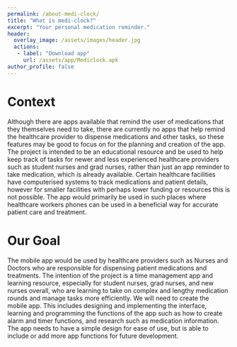```yaml
---
permalink: /about-medi-clock/
title: "What is medi-clock?"
excerpt: "Your personal medication reminder."
header:
  overlay_image: /assets/images/header.jpg
  actions:
   - label: "Download app"
     url: /assets/app/Mediclock.apk
author_profile: false
---
```

<h1>Context</h1>
Although there are apps available that remind the user of medications that they themselves need to take, there are currently no apps that help remind the healthcare provider to dispense medications and other tasks, so these features may be good to focus on for the planning and creation of the app. The project is intended to be an educational resource and be used to help keep track of tasks for newer and less experienced healthcare providers such as student nurses and grad nurses, rather than just an app reminder to take medication, which is already available. Certain healthcare facilities have computerised systems to track medications and patient details, however for smaller facilities with perhaps lower funding or resources this is not possible. The app would primarily be used in such places where healthcare workers phones can be used in a beneficial way for accurate patient care and treatment.

<h1>Our Goal</h1>
The mobile app would be used by healthcare providers such as Nurses and Doctors who are responsible for dispensing patient medications and treatments. The intention of the project is a time management app and learning resource, especially for student nurses, grad nurses, and new nurses overall, who are learning to take on complex and lengthy medication rounds and manage tasks more efficiently.
We will need to create the mobile app. This includes designing and implementing the interface, learning and programming the functions of the app such as how to create alarm and timer functions, and research such as medication information. The app needs to have a simple design for ease of use, but is able to include or add more app functions for future development.
